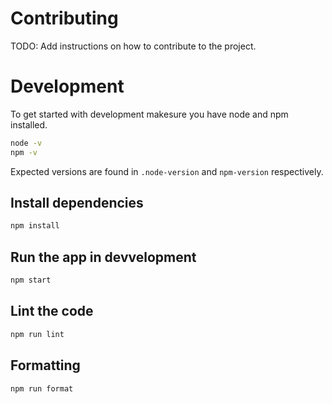 # Contributing

TODO: Add instructions on how to contribute to the project.

# Development

To get started with development makesure you have node and npm installed.

```bash
node -v
npm -v
```

Expected versions are found in `.node-version` and `npm-version` respectively.

## Install dependencies

```bash
npm install
```

## Run the app in devvelopment

```bash
npm start
```

## Lint the code

```bash
npm run lint
```

## Formatting

```bash
npm run format
```
